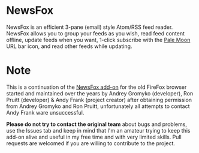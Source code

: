 # NewsFox
NewsFox is an efficient 3-pane (email) style Atom/RSS feed reader. NewsFox allows you to group your feeds as you wish, read feed content offline, update feeds when you want, 1-click subscribe with the [Pale Moon](https://www.palemoon.org/) URL bar icon, and read other feeds while updating.

# Note
This is a continuation of the [NewsFox add-on](https://web.archive.org/web/20191031211347/http://newsfox.mozdev.org/) for the old FireFox browser started and maintained over the years by Andrey Gromyko (developer), Ron Pruitt (developer) & Andy Frank (project creator) after obtaining permission from Andrey Gromyko and Ron Pruitt, unfortunately all attempts to contact Andy Frank ware unsuccessful.

**Please do not try to contact the original team** about bugs and problems, use the Issues tab and keep in mind that I'm an amateur trying to keep this add-on alive and useful in my free time and with very limited skills.
Pull requests are welcomed if you are willing to contribute to the project.
